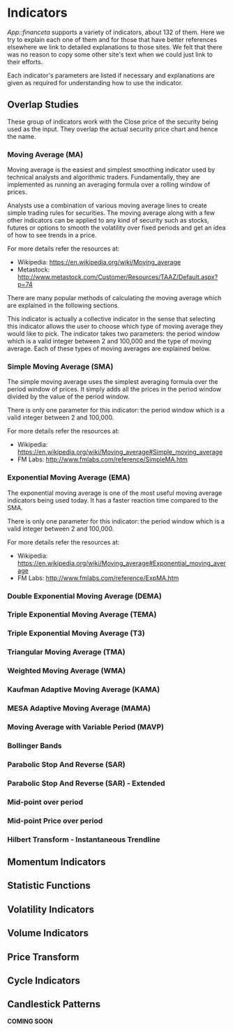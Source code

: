 # Indicators

_App::financeta_ supports a variety of indicators, about 132 of them. Here we
try to explain each one of them and for those that have better references
elsewhere we link to detailed explanations to those sites. We felt that there
was no reason to copy some other site's text when we could just link to their
efforts.

Each indicator's parameters are listed if necessary and explanations are given
as required for understanding how to use the indicator.

## Overlap Studies

These group of indicators work with the Close price of the security being used
as the input. They overlap the actual security price chart and hence the name.

### Moving Average (MA)

Moving average is the easiest and simplest smoothing indicator used by technical
analysts and algorithmic traders. Fundamentally, they are implemented as running
an averaging formula over a rolling window of prices.

Analysts use a combination of various moving average lines to create simple
trading rules for securities. The moving average along with a few other
indicators can be applied to any kind of security such as stocks, futures or
options to smooth the volatility over fixed periods and get an idea of how to
see trends in a price.

For more details refer the resources at:

- Wikipedia: <https://en.wikipedia.org/wiki/Moving_average>
- Metastock: <http://www.metastock.com/Customer/Resources/TAAZ/Default.aspx?p=74>

There are many popular methods of calculating the moving average which are
explained in the following sections.

This indicator is actually a collective indicator in the sense that selecting
this indicator allows the user to choose which type of moving average they would
like to pick. The indicator takes two parameters: the period window which is a
valid integer between 2 and 100,000 and the type of moving average. Each of
these types of moving averages are explained below.

### Simple Moving Average (SMA)

The simple moving average uses the simplest averaging formula over the period
window of prices. It simply adds all the prices in the period window divided by
the value of the period window.

There is only one parameter for this indicator: the period window which is a
valid integer between 2 and 100,000.

For more details refer the resources at:

- Wikipedia: <https://en.wikipedia.org/wiki/Moving_average#Simple_moving_average>
- FM Labs: <http://www.fmlabs.com/reference/SimpleMA.htm>

### Exponential Moving Average (EMA)

The exponential moving average is one of the most useful moving average
indicators being used today. It has a faster reaction time compared to the
SMA.

There is only one parameter for this indicator: the period window which is a
valid integer between 2 and 100,000.

For more details refer the resources at:

- Wikipedia: <https://en.wikipedia.org/wiki/Moving_average#Exponential_moving_average>
- FM Labs: <http://www.fmlabs.com/reference/ExpMA.htm>

### Double Exponential Moving Average (DEMA)

### Triple Exponential Moving Average (TEMA)

### Triple Exponential Moving Average (T3)

### Triangular Moving Average (TMA)

### Weighted Moving Average (WMA)

### Kaufman Adaptive Moving Average (KAMA)

### MESA Adaptive Moving Average (MAMA)

### Moving Average with Variable Period (MAVP)

### Bollinger Bands

### Parabolic Stop And Reverse (SAR)

### Parabolic Stop And Reverse (SAR) - Extended

### Mid-point over period

### Mid-point Price over period

### Hilbert Transform - Instantaneous Trendline

## Momentum Indicators

## Statistic Functions

## Volatility Indicators

## Volume Indicators

## Price Transform

## Cycle Indicators

## Candlestick Patterns

**COMING SOON**

